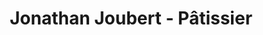 ---
title: "Jonathan Joubert - Pâtissier"
url: /laigle/jonathan-joubert-patissier/
shop: Konditorei
---